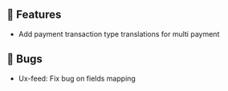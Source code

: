 ## 🚀 Features

- Add payment transaction type translations for multi payment


## 🐛 Bugs

- Ux-feed: Fix bug on fields mapping